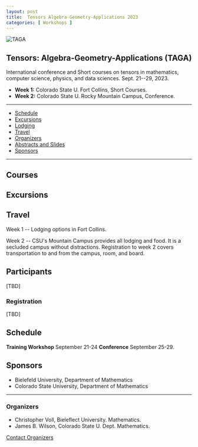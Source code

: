 ```yaml
---
layout: post
title:  Tensors Algebra-Geometry-Applications 2023
categories: [ Workshops ]
---
```


![TAGA](/uploads/images/TACA2019.png)


## Tensors: Algebra-Geometry-Applications (TAGA)

International conference and Short courses on tensors in mathematics, computer science, physics,
and data sciences. Sept. 21--29, 2023.
 - **Week 1:** Colorado State U. Fort Collins, Short Courses.
 - **Week 2:** Colorado State U. Rocky Mountain Campus, Conference.

---

- [Schedule](#schedule)
- [Excursions](#excursions)
- [Lodging](#lodging)
- [Travel](#travel)
- [Organizers](#organizers)
- [Abstracts and Slides](#abstracts)
- [Sponsors](#sponsors)

---

## Courses

## Excursions

## Travel

Week 1 -- Lodging options in Fort Collins.

Week 2 -- CSU's Mountain Campus provides all lodging and food.  It is a secluded campus without distractions.  Registration to week 2 covers transportation to and from the campus, room, and board.

## Participants

[TBD]


### Registration

[TBD]

## Schedule

**Training Workshop** September 21-24
**Conference** September 25-29.

## Sponsors
  * Bielefeld University, Department of Mathematics
  * Colorado State University, Department of Mathematics


--- 
### Organizers
  * Christopher Voll, Bieleflect University. Mathematics.
  * James B. Wilson, Colorado State U. Dept. Mathematics.

<a href="mailto:James.Wilson@ColoState.Edu">Contact Organizers</a>
